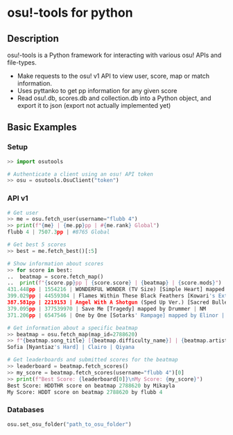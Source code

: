 # osu!-tools for python

## Description
osu!-tools is a Python framework for interacting with various osu! APIs and file-types.
- Make requests to the osu! v1 API to view user, score, map or match information.
- Uses pyttanko to get pp information for any given score
- Read osu!.db, scores.db and collection.db into a Python object, and export it to json (export not actually implemented yet)

## Basic Examples
### Setup
```python console
>> import osutools

# Authenticate a client using an osu! API token
>> osu = osutools.OsuClient("token")
```

### API v1
```python console
# Get user
>> me = osu.fetch_user(username="flubb 4")
>> print(f"{me} | {me.pp}pp | #{me.rank} Global")
flubb 4 | 7507.3pp | #8765 Global
```

```python console
# Get best 5 scores
>> best = me.fetch_best()[:5]

# Show information about scores
>> for score in best:
..  beatmap = score.fetch_map()
..  print(f"{score.pp}pp | {score.score} | {beatmap} | {score.mods}")
431.448pp | 1554216 | WONDERFUL WONDER (TV Size) [Simple Heart] mapped by Kuki1537 | DT
399.029pp | 44559304 | Flames Within These Black Feathers [Kowari's Extreme] mapped by Seni | NM
387.581pp | 2219153 | Angel With A Shotgun (Sped Up Ver.) [Sacred Bullet] mapped by Sotarks | HDDT
379.095pp | 377539970 | Save Me [Tragedy] mapped by Drummer | NM
371.206pp | 6547546 | One by One [Sotarks' Rampage] mapped by Elinor | HR
```

```python console
# Get information about a specific beatmap
>> beatmap = osu.fetch_map(map_id=2788620)
>> f"{beatmap.song_title} [{beatmap.difficulty_name}] | {beatmap.artist} | {beatmap.creator_name}")
Sofia [Nyantiaz's Hard] | Clairo | Qiyana
```

```python console
# Get leaderboards and submitted scores for the beatmap
>> leaderboard = beatmap.fetch_scores()
>> my_score = beatmap.fetch_scores(username="flubb 4")[0]
>> print(f"Best Score: {leaderboard[0]}\nMy Score: {my_score}")
Best Score: HDDTHR score on beatmap 2788620 by Mikayla
My Score: HDDT score on beatmap 2788620 by flubb 4
```

### Databases
```python console
osu.set_osu_folder("path_to_osu_folder")
```